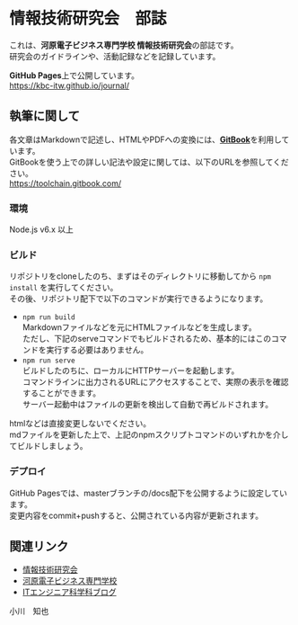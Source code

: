 # 情報技術研究会　部誌
これは、**河原電子ビジネス専門学校 情報技術研究会**の部誌です。  
研究会のガイドラインや、活動記録などを記録しています。

**GitHub Pages**上で公開しています。  
https://kbc-itw.github.io/journal/


## 執筆に関して
各文章はMarkdownで記述し、HTMLやPDFへの変換には、[**GitBook**](https://github.com/GitbookIO/gitbook)を利用しています。  
GitBookを使う上での詳しい記法や設定に関しては、以下のURLを参照してください。  
https://toolchain.gitbook.com/

### 環境
Node.js v6.x 以上

### ビルド
リポジトリをcloneしたのち、まずはそのディレクトリに移動してから `npm install` を実行してください。  
その後、リポジトリ配下で以下のコマンドが実行できるようになります。

+ `npm run build`  
  Markdownファイルなどを元にHTMLファイルなどを生成します。  
  ただし、下記のserveコマンドでもビルドされるため、基本的にはこのコマンドを実行する必要はありません。
+ `npm run serve`  
  ビルドしたのちに、ローカルにHTTPサーバーを起動します。  
  コマンドラインに出力されるURLにアクセスすることで、実際の表示を確認することができます。  
  サーバー起動中はファイルの更新を検出して自動で再ビルドされます。
  
htmlなどは直接変更しないでください。  
mdファイルを更新した上で、上記のnpmスクリプトコマンドのいずれかを介してビルドしましょう。  

### デプロイ
GitHub Pagesでは、masterブランチの/docs配下を公開するように設定しています。  
変更内容をcommit+pushすると、公開されている内容が更新されます。


## 関連リンク
+ [情報技術研究会](http://kbckj.net)
+ [河原電子ビジネス専門学校](http://www.kawahara.ac.jp/kbc/)
+ [ITエンジニア科学科ブログ](http://www.kawahara.ac.jp/kbc/advanced_blog/)

小川　知也
